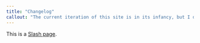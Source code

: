 ```yaml
---
title: "Changelog"
callout: "The current iteration of this site is in its infancy, but I do have lots of items on my todo list so this is where I'll start to document changes to the site."
---
```


This is a [Slash page](https://slashpages.net/#changelog).
